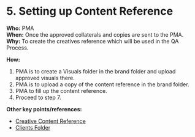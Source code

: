 # 5. Setting up Content Reference

**Who:** PMA \
**When:** Once the approved collaterals and copies are sent to the PMA. \
**Why:**  To create the creatives reference which will be used in the QA Process.&#x20;

**How:**&#x20;

1. PMA is to create a Visuals folder in the brand folder and upload approved visuals there.&#x20;
2. PMA is to upload a copy of the content reference in the brand folder.&#x20;
3. PMA to fill up the content reference.&#x20;
4. Proceed to step 7.&#x20;

**Other key points/references:**&#x20;

* [Creative Content Reference](https://traffixph.sharepoint.com/sites/Traffix/\_layouts/15/guestaccess.aspx?guestaccesstoken=c5PbwkNt%2B6iWD9g7tyKCT%2BYhQO5nCZ%2F8tzv8%2FWG2Ua8%3D\&docid=2\_1c452d95386464738a4c4be1cc9c21568\&rev=1\&e=1ezIJr)&#x20;
* [Clients Folder](https://traffixph.sharepoint.com/sites/Traffix/\_layouts/15/guestaccess.aspx?guestaccesstoken=RQz463oZXlwLSs6dUsAJ43%2FQyiNAVu7bnFwP4xxzlHk%3D\&folderid=2\_1b00ab94716da4fdea8dac17c67ded868\&rev=1\&e=DKmEkX)&#x20;
